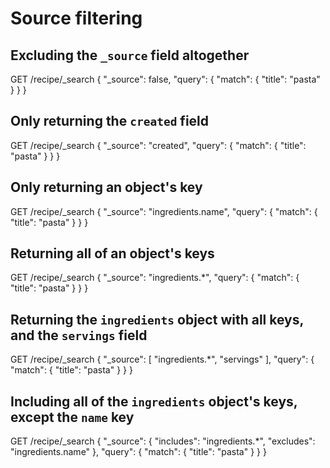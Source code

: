 # Source filtering

## Excluding the `_source` field altogether
GET /recipe/_search
{
  "_source": false,
  "query": {
    "match": { "title": "pasta" }
  }
}

## Only returning the `created` field
GET /recipe/_search
{
  "_source": "created",
  "query": {
    "match": { "title": "pasta" }
  }
}

## Only returning an object's key
GET /recipe/_search
{
  "_source": "ingredients.name",
  "query": {
    "match": { "title": "pasta" }
  }
}

## Returning all of an object's keys
GET /recipe/_search
{
  "_source": "ingredients.*",
  "query": {
    "match": { "title": "pasta" }
  }
}

## Returning the `ingredients` object with all keys, __and__ the `servings` field
GET /recipe/_search
{
  "_source": [ "ingredients.*", "servings" ],
  "query": {
    "match": { "title": "pasta" }
  }
}

## Including all of the `ingredients` object's keys, except the `name` key

GET /recipe/_search
{
  "_source": {
    "includes": "ingredients.*",
    "excludes": "ingredients.name"
  },
  "query": {
    "match": { "title": "pasta" }
  }
}